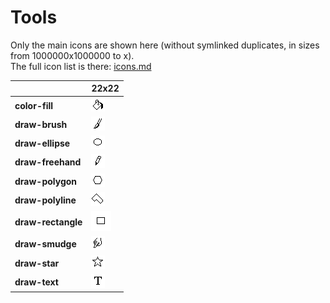 # Tools
Only the main icons are shown here (without symlinked duplicates, in sizes from 1000000x1000000 to x).<br>The full icon list is there: [icons.md](icons.md)

| |**22x22**|
|-|-|
|**color-fill**|![](22/color-fill.png)|
|**draw-brush**|![](22/draw-brush.png)|
|**draw-ellipse**|![](22/draw-ellipse.png)|
|**draw-freehand**|![](22/draw-freehand.png)|
|**draw-polygon**|![](22/draw-polygon.png)|
|**draw-polyline**|![](22/draw-polyline.png)|
|**draw-rectangle**|![](22/draw-rectangle.png)|
|**draw-smudge**|![](22/draw-smudge.png)|
|**draw-star**|![](22/draw-star.png)|
|**draw-text**|![](22/draw-text.png)|
